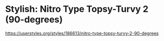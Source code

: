 # Stylish: Nitro Type Topsy-Turvy 2 (90-degrees)
https://userstyles.org/styles/186613/nitro-type-topsy-turvy-2-90-degrees
